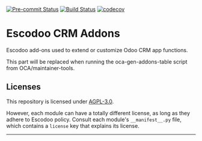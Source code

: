 
<!-- /!\ Non OCA Context : Set here the badge of your runbot / runboat instance. -->
[![Pre-commit Status](https://github.com/Escodoo/crm-addons/actions/workflows/pre-commit.yml/badge.svg?branch=16.0)](https://github.com/Escodoo/crm-addons/actions/workflows/pre-commit.yml?query=branch%3A16.0)
[![Build Status](https://github.com/Escodoo/crm-addons/actions/workflows/test.yml/badge.svg?branch=16.0)](https://github.com/Escodoo/crm-addons/actions/workflows/test.yml?query=branch%3A16.0)
[![codecov](https://codecov.io/gh/Escodoo/crm-addons/branch/16.0/graph/badge.svg)](https://codecov.io/gh/Escodoo/crm-addons)
<!-- /!\ Non OCA Context : Set here the badge of your translation instance. -->

<!-- /!\ do not modify above this line -->

# Escodoo CRM Addons

Escodoo add-ons used to extend or customize Odoo CRM app functions.

<!-- /!\ do not modify below this line -->

<!-- prettier-ignore-start -->

[//]: # (addons)

This part will be replaced when running the oca-gen-addons-table script from OCA/maintainer-tools.

[//]: # (end addons)

<!-- prettier-ignore-end -->

## Licenses

This repository is licensed under [AGPL-3.0](LICENSE).

However, each module can have a totally different license, as long as they adhere to Escodoo
policy. Consult each module's `__manifest__.py` file, which contains a `license` key
that explains its license.

----
<!-- /!\ Non OCA Context : Set here the full description of your organization. -->
